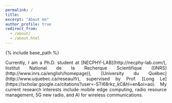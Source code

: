 ```yaml
---
permalink: /
title: 
excerpt: "About me"
author_profile: true
redirect_from: 
  - /about/
  - /about.html
---
```


{% include base_path %}

<p align="justify">
Currently, I am a Ph.D. student at [NECPHY-LAB](http://necphy-lab.com/), Institut National de la Recherque Scientifique ([INRS](http://www.inrs.ca/english/homepage)), [University du Québec](http://www.uquebec.ca/reseau/fr), supervised by Prof. [Long Le](https://scholar.google.ca/citations?user=-STl68rkz_kC&hl=en&oi=ao). My current research interests include mobile edge computing, radio resource management, 5G new radio, and AI for wireless communications. 
</p>
